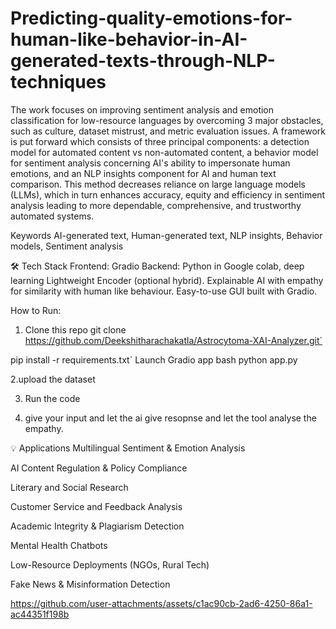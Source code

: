 # Predicting-quality-emotions-for-human-like-behavior-in-AI-generated-texts-through-NLP-techniques

The work focuses on improving sentiment analysis and emotion classification for low-resource languages by overcoming 3 major obstacles, such as culture, dataset mistrust, and metric evaluation issues. A framework is put forward which consists of three principal components: a detection model for automated content vs non-automated content, a behavior model for sentiment analysis concerning AI's ability to impersonate human emotions, and an NLP insights component for AI and human text comparison. This method decreases reliance on large language models (LLMs), which in turn enhances accuracy, equity and efficiency in sentiment analysis leading to more dependable, comprehensive, and trustworthy automated systems.

Keywords
AI-generated text, Human-generated text, NLP insights, Behavior models, Sentiment analysis

🛠️ Tech Stack
Frontend: Gradio
Backend: Python in Google colab, deep learning
Lightweight Encoder (optional hybrid).
Explainable AI with empathy for similarity with human like behaviour.
Easy-to-use GUI built with Gradio.

How to Run: 
1. Clone this repo
git clone https://github.com/Deekshitharachakatla/Astrocytoma-XAI-Analyzer.git`

pip install -r requirements.txt`
Launch Gradio app
bash python app.py

2.upload the dataset

3. Run the code
 
4. give your input and let the ai give resopnse and let the tool analyse the empathy.

💡 Applications
Multilingual Sentiment & Emotion Analysis

AI Content Regulation & Policy Compliance

Literary and Social Research

Customer Service and Feedback Analysis

Academic Integrity & Plagiarism Detection

Mental Health Chatbots

Low-Resource Deployments (NGOs, Rural Tech)

Fake News & Misinformation Detection


https://github.com/user-attachments/assets/c1ac90cb-2ad6-4250-86a1-ac44351f198b


